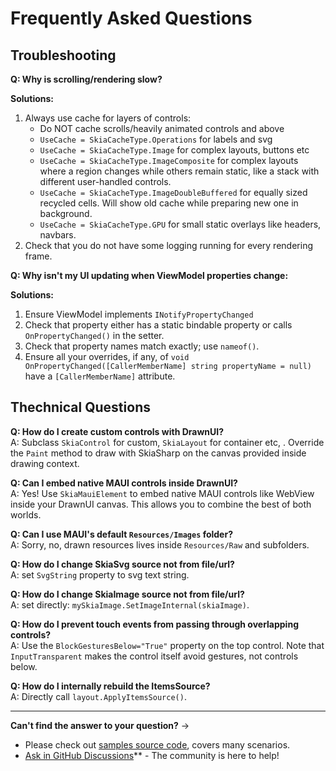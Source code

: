 # Frequently Asked Questions

## Troubleshooting
 
**Q: Why is scrolling/rendering slow?**  

**Solutions:**
1. Always use cache for layers of controls:
   * Do NOT cache scrolls/heavily animated controls and above
   * `UseCache = SkiaCacheType.Operations` for labels and svg
   * `UseCache = SkiaCacheType.Image` for complex layouts, buttons etc
   * `UseCache = SkiaCacheType.ImageComposite` for complex layouts where a region changes while others remain static, like a stack with different user-handled controls.
   * `UseCache = SkiaCacheType.ImageDoubleBuffered` for equally sized recycled cells. Will show old cache while preparing new one in background.
   * `UseCache = SkiaCacheType.GPU` for small static overlays like headers, navbars.
2. Check that you do not have some logging running for every rendering frame.

**Q: Why isn't my UI updating when ViewModel properties change:**  

**Solutions:**
1. Ensure ViewModel implements `INotifyPropertyChanged`
2. Check that property either has a static bindable property or calls `OnPropertyChanged()` in the setter.
3. Check that property names match exactly; use `nameof()`.
4. Ensure all your overrides, if any, of `void OnPropertyChanged([CallerMemberName] string propertyName = null)` have a `[CallerMemberName]` attribute.

## Thechnical Questions

**Q: How do I create custom controls with DrawnUI?**  
A: Subclass `SkiaControl` for custom, `SkiaLayout` for container etc, . Override the `Paint` method to draw with SkiaSharp on the canvas provided inside drawing context.

**Q: Can I embed native MAUI controls inside DrawnUI?**  
A: Yes! Use `SkiaMauiElement` to embed native MAUI controls like WebView inside your DrawnUI canvas. This allows you to combine the best of both worlds.

**Q: Can I use MAUI's default `Resources/Images` folder?**  
A: Sorry, no, drawn resources lives inside `Resources/Raw` and subfolders.

**Q: How do I change SkiaSvg source not from file/url?**  
A: set `SvgString` property to svg text string.

**Q: How do I change SkiaImage source not from file/url?**  
A: set directly: `mySkiaImage.SetImageInternal(skiaImage)`.

**Q: How do I prevent touch events from passing through overlapping controls?**  
A: Use the `BlockGesturesBelow="True"` property on the top control. Note that `InputTransparent` makes the control itself avoid gestures, not controls below.

**Q: How do I internally rebuild the ItemsSource?**  
A: Directly call `layout.ApplyItemsSource()`.

---


**Can't find the answer to your question?** → 
* Please check out [samples source code](samples.md), covers many scenarios.
* [Ask in GitHub Discussions](https://github.com/taublast/DrawnUi/discussions)** - The community is here to help!


